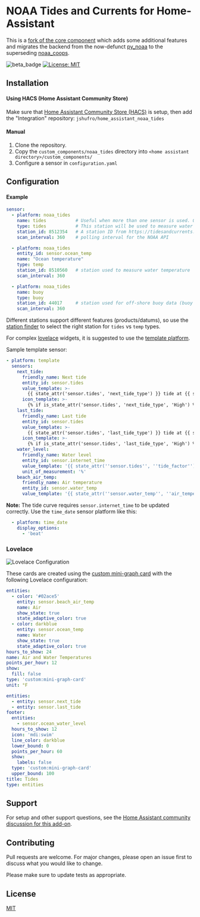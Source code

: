 # NOAA Tides and Currents for Home-Assistant

This is a [fork of the core component](https://www.home-assistant.io/integrations/noaa_tides/) which adds some additional features and migrates the backend from the now-defunct [py_noaa](https://github.com/GClunies/py_noaa) to the superseding [noaa_coops](https://github.com/GClunies/noaa_coops).

![beta_badge](https://img.shields.io/badge/maturity-Beta-yellow.png)
[![License: MIT](https://img.shields.io/badge/License-MIT-yellow.svg)](https://opensource.org/licenses/MIT)

## Installation

#### Using HACS (Home Assistant Community Store)

Make sure that [Home Assistant Community Store (HACS)](https://github.com/custom-components/hacs) is setup, then add the "Integration" repository: `jshufro/home_assistant_noaa_tides`

#### Manual

1. Clone the repository.
2. Copy the `custom_components/noaa_tides` directory into `<home assistant directory>/custom_components/`
3. Configure a sensor in `configuration.yaml`

## Configuration

#### Example

``` yaml
sensor:
  - platform: noaa_tides
    name: tides           # Useful when more than one sensor is used. Otherwise a name is generated.
    type: tides           # This station will be used to measure water level
    station_id: 8512354   # A station ID from https://tidesandcurrents.noaa.gov/
    scan_interval: 360    # polling interval for the NOAA API

  - platform: noaa_tides
    entity_id: sensor.ocean_temp
    name: "Ocean temperature"
    type: temp
    station_id: 8510560   # station used to measure water temperature
    scan_interval: 360

  - platform: noaa_tides
    name: buoy
    type: buoy
    station_id: 44017     # station used for off-shore buoy data (buoy ID from https://www.ndbc.noaa.gov/)
    scan_interval: 360
```

Different stations support different features (products/datums), so use the [station finder](https://tidesandcurrents.noaa.gov/) to select the right station for `tides` vs `temp` types.

For complex [lovelace](https://www.home-assistant.io/lovelace/) widgets, it is suggested to use the [template platform](https://www.home-assistant.io/integrations/template/).

Sample template sensor:

``` yaml
- platform: template
  sensors:
    next_tide:
      friendly_name: Next tide
      entity_id: sensor.tides
      value_template: >-
        {{ state_attr('sensor.tides', 'next_tide_type') }} tide at {{ state_attr('sensor.tides', 'next_tide_time') }}
      icon_template: >-
        {% if is_state_attr('sensor.tides', 'next_tide_type', 'High') %}mdi:waves{% else %}mdi:wave{% endif %}
    last_tide:
      friendly_name: Last tide
      entity_id: sensor.tides
      value_template: >-
        {{ state_attr('sensor.tides', 'last_tide_type') }} tide at {{ state_attr('sensor.tides', 'last_tide_time') }}
      icon_template: >-
        {% if is_state_attr('sensor.tides', 'last_tide_type', 'High') %}mdi:waves{% else %}mdi:wave{% endif %}
    water_level:
      friendly_name: Water level
      entity_id: sensor.internet_time
      value_template: '{{ state_attr(''sensor.tides'', ''tide_factor'') }}'
      unit_of_measurement: '%'
    beach_air_temp:
      friendly_name: Air temperature
      entity_id: sensor.water_temp
      value_template: '{{ state_attr(''sensor.water_temp'', ''air_temperature'') }}'

```

**Note:** The tide curve requires `sensor.internet_time` to be updated correctly. Use the `time_date` sensor platform like this:

``` yaml
  - platform: time_date
    display_options:
      - 'beat'
```

### Lovelace

![Lovelace Configuration](/noaa_tides_lovelace.png)

These cards are created using the [custom mini-graph card](https://github.com/kalkih/mini-graph-card) with the following Lovelace configuration:

```yaml
entities:
  - color: '#02ace5'
    entity: sensor.beach_air_temp
    name: Air
    show_state: true
    state_adaptive_color: true
  - color: darkblue
    entity: sensor.ocean_temp
    name: Water
    show_state: true
    state_adaptive_color: true
hours_to_show: 24
name: Air and Water Temperatures
points_per_hour: 12
show:
  fill: false
type: 'custom:mini-graph-card'
unit: °F
```

```yaml
entities:
  - entity: sensor.next_tide
  - entity: sensor.last_tide
footer:
  entities:
    - sensor.ocean_water_level
  hours_to_show: 12
  icon: 'mdi:swim'
  line_color: darkblue
  lower_bound: 0
  points_per_hour: 60
  show:
    labels: false
  type: 'custom:mini-graph-card'
  upper_bound: 100
title: Tides
type: entities
```

## Support

For setup and other support questions, see the [Home Assistant community discussion for this add-on](https://community.home-assistant.io/t/i-made-an-improved-noaa-tides-sensor-for-my-familys-summer-house/203466).

## Contributing

Pull requests are welcome. For major changes, please open an issue first to discuss what you would like to change.

Please make sure to update tests as appropriate.

## License

[MIT](https://choosealicense.com/licenses/mit/)
